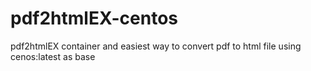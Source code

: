 # pdf2htmlEX-centos
pdf2htmlEX container and easiest way to convert pdf to html file using cenos:latest as base
